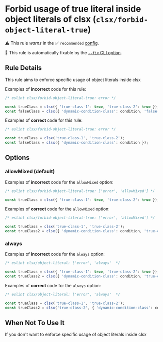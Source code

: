 # Forbid usage of true literal inside object literals of clsx (`clsx/forbid-object-literal-true`)

⚠️ This rule _warns_ in the ✅ `recommended` [config](https://github.com/temoncher/eslint-plugin-clsx#presets).

🔧 This rule is automatically fixable by the [`--fix` CLI option](https://eslint.org/docs/latest/user-guide/command-line-interface#--fix).

<!-- end auto-generated rule header -->

## Rule Details

This rule aims to enforce specific usage of object literals inside clsx

Examples of **incorrect** code for this rule:

```js
/* eslint clsx/forbid-object-literal-true: error */

const trueClass = clsx({ 'true-class-1': true, 'true-class-2': true });
const falseClass = clsx({ 'dynamic-condition-class': condition, 'false-class': false });
```

Examples of **correct** code for this rule:

```js
/* eslint clsx/forbid-object-literal-true: error */

const trueClass = clsx('true-class-1', 'true-class-2');
const falseClass = clsx({ 'dynamic-condition-class': condition });
```

## Options

### allowMixed (default)

Examples of **incorrect** code for the `allowMixed` option:

```js
/* eslint clsx/forbid-object-literal-true: ['error', 'allowMixed'] */

const trueClass = clsx({ 'true-class-1': true, 'true-class-2': true });
```

Examples of **correct** code for the `allowMixed` option:

```js
/* eslint clsx/forbid-object-literal-true: ['error', 'allowMixed'] */

const trueClass = clsx('true-class-1', 'true-class-2');
const trueClass2 = clsx({ 'dynamic-condition-class': condition, 'true-class-2': true });
```

### always

Examples of **incorrect** code for the `always` option:

```js
/* eslint clsx/object-literal: ['error', 'always'  */

const trueClass = clsx({ 'true-class-1': true, 'true-class-2': true });
const trueClass2 = clsx({ 'dynamic-condition-class': condition, 'true-class-2': true });
```

Examples of **correct** code for the `always` option:

```js
/* eslint clsx/object-literal: ['error', 'always'  */

const trueClass = clsx('true-class-1', 'true-class-2');
const trueClass2 = clsx('true-class-2', { 'dynamic-condition-class': condition });
```

## When Not To Use It

If you don't want to enforce specific usage of object literals inside clsx
